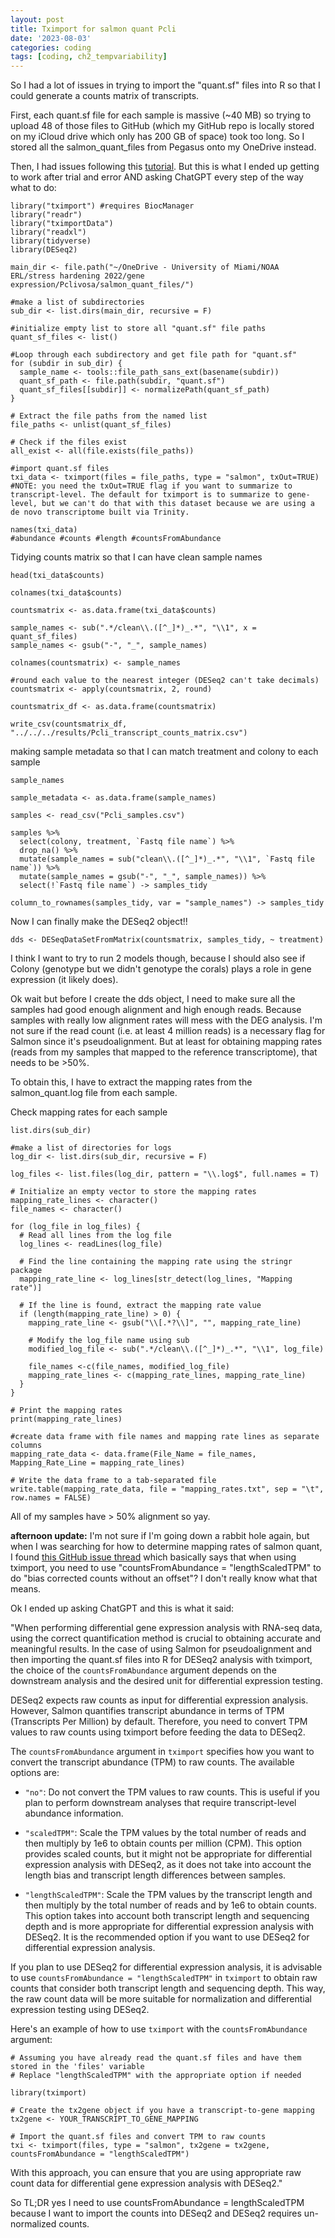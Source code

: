 ```yaml
---
layout: post
title: Tximport for salmon quant Pcli
date: '2023-08-03'
categories: coding
tags: [coding, ch2_tempvariability]
---
```


So I had a lot of issues in trying to import the "quant.sf" files into R so that I could generate a counts matrix of transcripts. 

First, each quant.sf file for each sample is massive (~40 MB) so trying to upload 48 of those files to GitHub (which my GitHub repo is locally stored on my iCloud drive which only has 200 GB of space) took too long. So I stored all the salmon_quant_files from Pegasus onto my OneDrive instead. 

Then, I had issues following this [tutorial](http://bioconductor.org/packages/release/bioc/vignettes/tximport/inst/doc/tximport.html#Salmon). But this is what I ended up getting to work after trial and error AND asking ChatGPT every step of the way what to do:

```{r}
library("tximport") #requires BiocManager
library("readr")
library("tximportData")
library("readxl")
library(tidyverse)
library(DESeq2)

main_dir <- file.path("~/OneDrive - University of Miami/NOAA ERL/stress hardening 2022/gene expression/Pclivosa/salmon_quant_files/")

#make a list of subdirectories
sub_dir <- list.dirs(main_dir, recursive = F)

#initialize empty list to store all "quant.sf" file paths
quant_sf_files <- list()

#Loop through each subdirectory and get file path for "quant.sf"
for (subdir in sub_dir) {
  sample_name <- tools::file_path_sans_ext(basename(subdir))
  quant_sf_path <- file.path(subdir, "quant.sf")
  quant_sf_files[[subdir]] <- normalizePath(quant_sf_path)
}

# Extract the file paths from the named list
file_paths <- unlist(quant_sf_files)

# Check if the files exist
all_exist <- all(file.exists(file_paths))

#import quant.sf files
txi_data <- tximport(files = file_paths, type = "salmon", txOut=TRUE)
#NOTE: you need the txOut=TRUE flag if you want to summarize to transcript-level. The default for tximport is to summarize to gene-level, but we can't do that with this dataset because we are using a de novo transcriptome built via Trinity.

names(txi_data)
#abundance #counts #length #countsFromAbundance
```
Tidying counts matrix so that I can have clean sample names
```{r}
head(txi_data$counts)

colnames(txi_data$counts)

countsmatrix <- as.data.frame(txi_data$counts)

sample_names <- sub(".*/clean\\.([^_]*)_.*", "\\1", x = quant_sf_files)
sample_names <- gsub("-", "_", sample_names)

colnames(countsmatrix) <- sample_names

#round each value to the nearest integer (DESeq2 can't take decimals)
countsmatrix <- apply(countsmatrix, 2, round)

countsmatrix_df <- as.data.frame(countsmatrix)

write_csv(countsmatrix_df, "../../../results/Pcli_transcript_counts_matrix.csv")
```
making sample metadata so that I can match treatment and colony to each sample
```{r}
sample_names

sample_metadata <- as.data.frame(sample_names)

samples <- read_csv("Pcli_samples.csv")

samples %>% 
  select(colony, treatment, `Fastq file name`) %>% 
  drop_na() %>% 
  mutate(sample_names = sub("clean\\.([^_]*)_.*", "\\1", `Fastq file name`)) %>% 
  mutate(sample_names = gsub("-", "_", sample_names)) %>% 
  select(!`Fastq file name`) -> samples_tidy

column_to_rownames(samples_tidy, var = "sample_names") -> samples_tidy
```

Now I can finally make the DESeq2 object!!
```{r}
dds <- DESeqDataSetFromMatrix(countsmatrix, samples_tidy, ~ treatment)
```

I think I want to try to run 2 models though, because I should also see if Colony (genotype but we didn't genotype the corals) plays a role in gene expression (it likely does). 

Ok wait but before I create the dds object, I need to make sure all the samples had good enough alignment and high enough reads. Because samples with really low alignment rates will mess with the DEG analysis. I'm not sure if the read count (i.e. at least 4 million reads) is a necessary flag for Salmon since it's pseudoalignment. But at least for obtaining mapping rates (reads from my samples that mapped to the reference transcriptome), that needs to be >50%. 

To obtain this, I have to extract the mapping rates from the salmon_quant.log file from each sample.

Check mapping rates for each sample
```{r}
list.dirs(sub_dir)

#make a list of directories for logs
log_dir <- list.dirs(sub_dir, recursive = F)

log_files <- list.files(log_dir, pattern = "\\.log$", full.names = T)

# Initialize an empty vector to store the mapping rates
mapping_rate_lines <- character()
file_names <- character()

for (log_file in log_files) {
  # Read all lines from the log file
  log_lines <- readLines(log_file)
  
  # Find the line containing the mapping rate using the stringr package
  mapping_rate_line <- log_lines[str_detect(log_lines, "Mapping rate")]
  
  # If the line is found, extract the mapping rate value
  if (length(mapping_rate_line) > 0) {
    mapping_rate_line <- gsub("\\[.*?\\]", "", mapping_rate_line)

    # Modify the log_file name using sub
    modified_log_file <- sub(".*/clean\\.([^_]*)_.*", "\\1", log_file)
    
    file_names <-c(file_names, modified_log_file) 
    mapping_rate_lines <- c(mapping_rate_lines, mapping_rate_line)
  }
}

# Print the mapping rates
print(mapping_rate_lines)

#create data frame with file names and mapping rate lines as separate columns
mapping_rate_data <- data.frame(File_Name = file_names, Mapping_Rate_Line = mapping_rate_lines)

# Write the data frame to a tab-separated file
write.table(mapping_rate_data, file = "mapping_rates.txt", sep = "\t", row.names = FALSE)
```

All of my samples have > 50% alignment so yay. 

**afternoon update:**
I'm not sure if I'm going down a rabbit hole again, but when I was searching for how to determine mapping rates of salmon quant, I found [this GitHub issue thread](https://github.com/COMBINE-lab/salmon/issues/581) which basically says that when using tximport, you need to use "countsFromAbundance = "lengthScaledTPM" to do "bias corrected counts without an offset"? I don't really know what that means. 

Ok I ended up asking ChatGPT and this is what it said: 

"When performing differential gene expression analysis with RNA-seq data, using the correct quantification method is crucial to obtaining accurate and meaningful results. In the case of using Salmon for pseudoalignment and then importing the quant.sf files into R for DESeq2 analysis with tximport, the choice of the `countsFromAbundance` argument depends on the downstream analysis and the desired unit for differential expression testing.

DESeq2 expects raw counts as input for differential expression analysis. However, Salmon quantifies transcript abundance in terms of TPM (Transcripts Per Million) by default. Therefore, you need to convert TPM values to raw counts using tximport before feeding the data to DESeq2.

The `countsFromAbundance` argument in `tximport` specifies how you want to convert the transcript abundance (TPM) to raw counts. The available options are:

- `"no"`: Do not convert the TPM values to raw counts. This is useful if you plan to perform downstream analyses that require transcript-level abundance information.

- `"scaledTPM"`: Scale the TPM values by the total number of reads and then multiply by 1e6 to obtain counts per million (CPM). This option provides scaled counts, but it might not be appropriate for differential expression analysis with DESeq2, as it does not take into account the length bias and transcript length differences between samples.

- `"lengthScaledTPM"`: Scale the TPM values by the transcript length and then multiply by the total number of reads and by 1e6 to obtain counts. This option takes into account both transcript length and sequencing depth and is more appropriate for differential expression analysis with DESeq2. It is the recommended option if you want to use DESeq2 for differential expression analysis.

If you plan to use DESeq2 for differential expression analysis, it is advisable to use `countsFromAbundance = "lengthScaledTPM"` in `tximport` to obtain raw counts that consider both transcript length and sequencing depth. This way, the raw count data will be more suitable for normalization and differential expression testing using DESeq2.

Here's an example of how to use `tximport` with the `countsFromAbundance` argument:

```{R}
# Assuming you have already read the quant.sf files and have them stored in the 'files' variable
# Replace "lengthScaledTPM" with the appropriate option if needed

library(tximport)

# Create the tx2gene object if you have a transcript-to-gene mapping
tx2gene <- YOUR_TRANSCRIPT_TO_GENE_MAPPING

# Import the quant.sf files and convert TPM to raw counts
txi <- tximport(files, type = "salmon", tx2gene = tx2gene, countsFromAbundance = "lengthScaledTPM")
```

With this approach, you can ensure that you are using appropriate raw count data for differential gene expression analysis with DESeq2."

So TL;DR yes I need to use countsFromAbundance = lengthScaledTPM because I want to import the counts into DESeq2 and DESeq2 requires un-normalized counts. 


